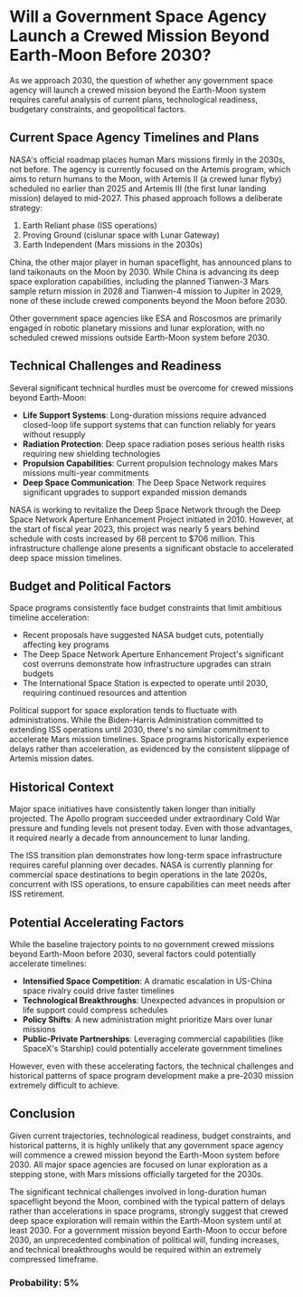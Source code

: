 # Will a Government Space Agency Launch a Crewed Mission Beyond Earth-Moon Before 2030?

As we approach 2030, the question of whether any government space agency will launch a crewed mission beyond the Earth-Moon system requires careful analysis of current plans, technological readiness, budgetary constraints, and geopolitical factors.

## Current Space Agency Timelines and Plans

NASA's official roadmap places human Mars missions firmly in the 2030s, not before. The agency is currently focused on the Artemis program, which aims to return humans to the Moon, with Artemis II (a crewed lunar flyby) scheduled no earlier than 2025 and Artemis III (the first lunar landing mission) delayed to mid-2027. This phased approach follows a deliberate strategy:

1. Earth Reliant phase (ISS operations)
2. Proving Ground (cislunar space with Lunar Gateway)
3. Earth Independent (Mars missions in the 2030s)

China, the other major player in human spaceflight, has announced plans to land taikonauts on the Moon by 2030. While China is advancing its deep space exploration capabilities, including the planned Tianwen-3 Mars sample return mission in 2028 and Tianwen-4 mission to Jupiter in 2029, none of these include crewed components beyond the Moon before 2030.

Other government space agencies like ESA and Roscosmos are primarily engaged in robotic planetary missions and lunar exploration, with no scheduled crewed missions outside Earth-Moon system before 2030.

## Technical Challenges and Readiness

Several significant technical hurdles must be overcome for crewed missions beyond Earth-Moon:

- **Life Support Systems**: Long-duration missions require advanced closed-loop life support systems that can function reliably for years without resupply
- **Radiation Protection**: Deep space radiation poses serious health risks requiring new shielding technologies
- **Propulsion Capabilities**: Current propulsion technology makes Mars missions multi-year commitments
- **Deep Space Communication**: The Deep Space Network requires significant upgrades to support expanded mission demands

NASA is working to revitalize the Deep Space Network through the Deep Space Network Aperture Enhancement Project initiated in 2010. However, at the start of fiscal year 2023, this project was nearly 5 years behind schedule with costs increased by 68 percent to $706 million. This infrastructure challenge alone presents a significant obstacle to accelerated deep space mission timelines.

## Budget and Political Factors

Space programs consistently face budget constraints that limit ambitious timeline acceleration:

- Recent proposals have suggested NASA budget cuts, potentially affecting key programs
- The Deep Space Network Aperture Enhancement Project's significant cost overruns demonstrate how infrastructure upgrades can strain budgets
- The International Space Station is expected to operate until 2030, requiring continued resources and attention

Political support for space exploration tends to fluctuate with administrations. While the Biden-Harris Administration committed to extending ISS operations until 2030, there's no similar commitment to accelerate Mars mission timelines. Space programs historically experience delays rather than acceleration, as evidenced by the consistent slippage of Artemis mission dates.

## Historical Context

Major space initiatives have consistently taken longer than initially projected. The Apollo program succeeded under extraordinary Cold War pressure and funding levels not present today. Even with those advantages, it required nearly a decade from announcement to lunar landing.

The ISS transition plan demonstrates how long-term space infrastructure requires careful planning over decades. NASA is currently planning for commercial space destinations to begin operations in the late 2020s, concurrent with ISS operations, to ensure capabilities can meet needs after ISS retirement.

## Potential Accelerating Factors

While the baseline trajectory points to no government crewed missions beyond Earth-Moon before 2030, several factors could potentially accelerate timelines:

- **Intensified Space Competition**: A dramatic escalation in US-China space rivalry could drive faster timelines
- **Technological Breakthroughs**: Unexpected advances in propulsion or life support could compress schedules
- **Policy Shifts**: A new administration might prioritize Mars over lunar missions
- **Public-Private Partnerships**: Leveraging commercial capabilities (like SpaceX's Starship) could potentially accelerate government timelines

However, even with these accelerating factors, the technical challenges and historical patterns of space program development make a pre-2030 mission extremely difficult to achieve.

## Conclusion

Given current trajectories, technological readiness, budget constraints, and historical patterns, it is highly unlikely that any government space agency will commence a crewed mission beyond the Earth-Moon system before 2030. All major space agencies are focused on lunar exploration as a stepping stone, with Mars missions officially targeted for the 2030s. 

The significant technical challenges involved in long-duration human spaceflight beyond the Moon, combined with the typical pattern of delays rather than accelerations in space programs, strongly suggest that crewed deep space exploration will remain within the Earth-Moon system until at least 2030. For a government mission beyond Earth-Moon to occur before 2030, an unprecedented combination of political will, funding increases, and technical breakthroughs would be required within an extremely compressed timeframe.

### Probability: 5%